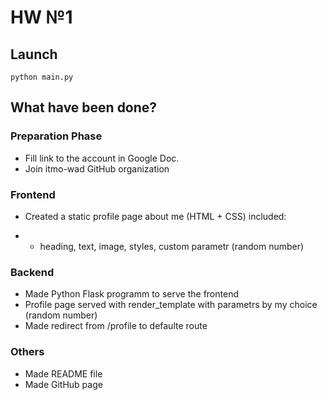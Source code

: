 # HW №1

## Launch
```
python main.py
```

## What have been done?
### Preparation Phase
* Fill link to the account in Google Doc.
* Join itmo-wad GitHub organization
### Frontend
* Created a static profile page about me (HTML + CSS) included:
- * heading, text, image, styles, custom parametr (random number)
### Backend
* Made Python Flask programm to serve the frontend
* Profile page served with render_template with parametrs by my choice (random number)
* Made redirect from /profile to defaulte route
### Others
* Made README file
* Made GitHub page
